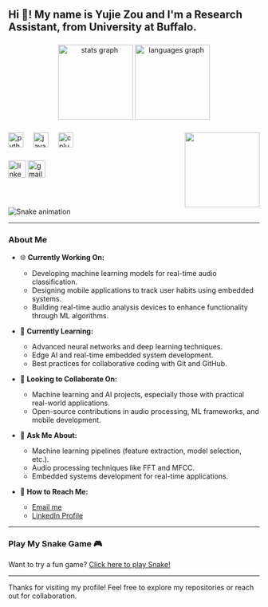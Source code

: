 <h2 align="left">Hi 👋! My name is Yujie Zou and I'm a Research Assistant, from University at Buffalo.</h2>

###

<div align="center">
  <img src="https://github-readme-stats.vercel.app/api?username=jie-web1&hide_title=false&hide_rank=false&show_icons=true&include_all_commits=true&count_private=true&disable_animations=false&theme=dracula&locale=en&hide_border=false" height="150" alt="stats graph"  />
  <img src="https://github-readme-stats.vercel.app/api/top-langs?username=jie-web1&locale=en&hide_title=false&layout=compact&card_width=320&langs_count=5&theme=dracula&hide_border=false" height="150" alt="languages graph"  />
</div>

###

<img align="right" height="150" src="https://i.imgflip.com/65efzo.gif"  />

###

<div align="left">
  <img src="https://cdn.jsdelivr.net/gh/devicons/devicon/icons/python/python-original.svg" height="30" alt="python logo"  />
  <img width="12" />
  <img src="https://cdn.jsdelivr.net/gh/devicons/devicon/icons/java/java-original.svg" height="30" alt="java logo"  />
  <img width="12" />
  <img src="https://cdn.jsdelivr.net/gh/devicons/devicon/icons/cplusplus/cplusplus-original.svg" height="30" alt="cplusplus logo"  />
</div>

###

<div align="left">
  <img src="https://img.shields.io/static/v1?message=LinkedIn&logo=linkedin&label=&color=0077B5&logoColor=white&labelColor=&style=for-the-badge" height="35" alt="linkedin logo"  />
  <a href="mailto:zouyujie616@gmail.com">
    <img src="https://img.shields.io/static/v1?message=Gmail&logo=gmail&label=&color=D14836&logoColor=white&labelColor=&style=for-the-badge" height="35" alt="gmail logo"  />
  </a>
</div>

###

<br clear="both">

<img src="https://raw.githubusercontent.com/jie-web1/jie-web1/output/snake.svg" alt="Snake animation" />

---

### About Me
- 🌐 **Currently Working On:**
  - Developing machine learning models for real-time audio classification.
  - Designing mobile applications to track user habits using embedded systems.
  - Building real-time audio analysis devices to enhance functionality through ML algorithms.

- 🌱 **Currently Learning:**
  - Advanced neural networks and deep learning techniques.
  - Edge AI and real-time embedded system development.
  - Best practices for collaborative coding with Git and GitHub.

- 👥 **Looking to Collaborate On:**
  - Machine learning and AI projects, especially those with practical real-world applications.
  - Open-source contributions in audio processing, ML frameworks, and mobile development.

- 🤔 **Ask Me About:**
  - Machine learning pipelines (feature extraction, model selection, etc.).
  - Audio processing techniques like FFT and MFCC.
  - Embedded systems development for real-time applications.

- 📧 **How to Reach Me:**
  - [Email me](mailto:zouyujie616@gmail.com)
  - [LinkedIn Profile](https://www.linkedin.com/in/yujie-zou-61014b31a/)

---

### Play My Snake Game 🎮
Want to try a fun game? [Click here to play Snake!](https://jie-web1.github.io/snake-game)

---

Thanks for visiting my profile! Feel free to explore my repositories or reach out for collaboration.
